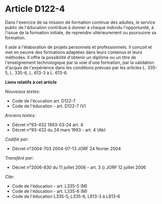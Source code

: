 # Article D122-4

Dans l'exercice de sa mission de formation continue des adultes, le service public de l'éducation contribue à donner à chaque
individu l'opportunité, à l'issue de la formation initiale, de reprendre ultérieurement ou poursuivre sa formation.

Il aide à l'élaboration de projets personnels et professionnels. Il conçoit et met en oeuvre des formations adaptées dans
leurs contenus et leurs méthodes. Il offre la possibilité d'obtenir un diplôme ou un titre de l'enseignement technologique
par la voie d'une formation, par la validation d'acquis de l'expérience dans les conditions prévues par les articles L.
335-5, L. 335-6, L. 613-3 à L. 613-6.

**Liens relatifs à cet article**

_Nouveaux textes_:

  - Code de l'écucation art. D122-7
  - Code de l'éducation - art. D122-7 (V)

_Anciens textes_:

  - Décret n°93-432 1993-03-24 art. 4
  - Décret n°93-432 du 24 mars 1993 - art. 4 (Ab)

_Codifié par_:

  - Décret n°2004-703 2004-07-13 JORF 24 février 2004

_Transféré par_:

  - Décret n°2006-830 du 11 juillet 2006 - art. 3 () JORF 12 juillet 2006

_Cite_:

  - Code de l'éducation - art. L335-5 (M)
  - Code de l'éducation - art. L335-6 (M)
  - Code de l'éducation L335-5, L335-6, L613-3 à L613-6
